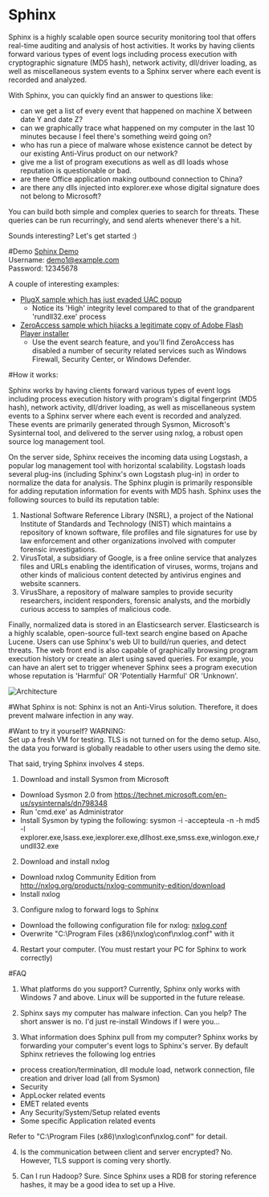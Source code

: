 # Sphinx
Sphinx is a highly scalable open source security monitoring tool that offers real-time auditing and analysis of host activities.
It works by having clients forward various types of event logs including process execution with cryptographic signature (MD5 hash), network activity, dll/driver loading, as well as miscellaneous system events to a Sphinx server where each event is recorded and analyzed. 

With Sphinx, you can quickly find an answer to questions like:

- can we get a list of every event that happened on machine X between date Y and date Z?
- can we graphically trace what happened on my computer in the last 10 minutes because I feel there's something weird going on?
- who has run a piece of malware whose existence cannot be detect by our existing Anti-Virus product on our network?
- give me a list of program executions as well as dll loads whose reputation is questionable or bad.
- are there Office application making outbound connection to China?
- are there any dlls injected into explorer.exe whose digital signature does not belong to Microsoft?


You can build both simple and complex queries to search for threats. 
These queries can be run recurringly, and send alerts whenever there's a hit.


Sounds interesting? Let's get started :)

#Demo
[Sphinx Demo](https://sphinx-demo.herokuapp.com)  
Username: demo1@example.com  
Password: 12345678  

A couple of interesting examples:
- [PlugX sample which has just evaded UAC popup](http://sphinx-demo.herokuapp.com/sb_admin/process_detail?hostname=infected-PC&guid=%7B056D4FE9-6C7B-5528-0000-001035CE0400%7D)  
  * Notice its 'High' integrity level compared to that of the grandparent 'rundll32.exe' process
- [ZeroAccess sample which hijacks a legitimate copy of Adobe Flash Player installer](http://sphinx-demo.herokuapp.com/sb_admin/process_detail?hostname=infected-PC&guid=%7B056D4FE9-61C7-552E-0000-001019430B00%7D)
  * Use the event search feature, and you'll find ZeroAccess has disabled a number of security related services such as Windows Firewall, Security Center, or Windows Defender.
 



#How it works:

Sphinx works by having clients forward various types of event logs including process execution history with program's digital fingerprint (MD5 hash), network activity, dll/driver loading, as well as miscellaneous system events to a Sphinx server where each event is recorded and analyzed. These events are primarily generated through Sysmon, Microsoft's Sysinternal tool, and delivered to the server using nxlog, a robust open source log management tool. 

On the server side, Sphinx receives the incoming data using Logstash, a popular log management tool with horizontal scalability. Logstash loads several plug-ins (including Sphinx's own Logstash plug-in) in order to normalize the data for analysis. The Sphinx plugin is primarily responsible for adding reputation information for events with MD5 hash. Sphinx uses the following sources to build its reputation table:

1. Nastional Software Reference Library (NSRL), a project of the National Institute of Standards and Technology (NIST) which maintains a repository of known software, file profiles and file signatures for use by law enforcement and other organizations involved with computer forensic investigations.
2. VirusTotal, a subsidiary of Google, is a free online service that analyzes files and URLs enabling the identification of viruses, worms, trojans and other kinds of malicious content detected by antivirus engines and website scanners.
3. VirusShare, a repository of malware samples to provide security researchers, incident responders, forensic analysts, and the morbidly curious access to samples of malicious code.

Finally, normalized data is stored in an Elasticsearch server. Elasticsearch is a highly scalable, open-source full-text search engine based on Apache Lucene. Users can use Sphinx's web UI to build/run queries, and detect threats. The web front end is also capable of graphically browsing program execution history or create an alert using saved queries.
For example, you can have an alert set to trigger whenever Sphinx sees a program execution whose reputation is 'Harmful' OR 'Potentially Harmful' OR 'Unknown'.

![Architecture](https://raw.githubusercontent.com/wiki/hiro4848/sphinx/images/design.png)


#What Sphinx is not:
Sphinx is not an Anti-Virus solution. Therefore, it does prevent malware infection in any way. 


#Want to try it yourself?
WARNING:  
Set up a fresh VM for testing. TLS is not turned on for the demo setup. Also, the data you forward is globally readable to other users using the demo site.

That said, trying Sphinx involves 4 steps. 


1. Download and install Sysmon from Microsoft
  * Download Sysmon 2.0 from https://technet.microsoft.com/en-us/sysinternals/dn798348
  * Run 'cmd.exe' as Administrator 
  * Install Sysmon by typing the following:
     sysmon -i -accepteula -n -h md5 -l explorer.exe,lsass.exe,iexplorer.exe,dllhost.exe,smss.exe,winlogon.exe,rundll32.exe

2. Download and install nxlog
  * Download nxlog Community Edition from http://nxlog.org/products/nxlog-community-edition/download
  * Install nxlog

3. Configure nxlog to forward logs to Sphinx
  * Download the following configuration file for nxlog:
    [nxlog.conf](https://raw.githubusercontent.com/hiro4848/sphinx/master/nxlog.conf)
  * Overwrite "C:\Program Files (x86)\nxlog\conf\nxlog.conf" with it

4. Restart your computer. (You must restart your PC for Sphinx to work correctly)


#FAQ
1. What platforms do you support?
Currently, Sphinx only works with Windows 7 and above. Linux will be supported in the future release.

2. Sphinx says my computer has malware infection. Can you help?
The short answer is no. I'd just re-install Windows if I were you...

3. What information does Sphinx pull from my computer?
Sphinx works by forwarding your computer's event logs to Sphinx's server. 
By default Sphinx retrieves the following log entries 
- process creation/termination, dll module load, network connection, file creation and driver load (all from Sysmon)
- Security
- AppLocker related events
- EMET related events
- Any Security/System/Setup related events
- Some specific Application related events

Refer to "C:\Program Files (x86)\nxlog\conf\nxlog.conf" for detail.

4. Is the communication between client and server encrypted?
No. However, TLS support is coming very shortly.

5. Can I run Hadoop?
Sure. Since Sphinx uses a RDB for storing reference hashes, it may be a good idea to set up a Hive.



